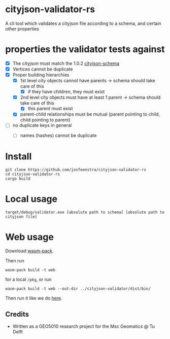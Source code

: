 # cityjson-validator-rs 

A cli tool which validates a cityjson file according to a schema, and certain other properties



# properties the validator tests against

- [X] The cityjson must match the 1.0.2 [cityjson-schema](https://www.cityjson.org/specs/overview/) 
- [X] Vertices cannot be duplicate 
- [X] Proper building hierarchies
   - [X] 1st level city objects cannot have parents -> schema should take care of this 
      - [X] if they have children, they must exist
   - [X] 2nd level city objects must have at least 1 parent -> schema should take care of this
      - [X] this parent must exist
   - [X] parent-child relationships must be mutual (parent pointing to child, child pointing to parent)
- [ ] no duplicate keys in general
   - [ ] names (hashes) cannot be duplicate



# Install 

```
git clone https://github.com/josfeenstra/cityjson-validator-rs
cd cityjson-validator-rs
cargo build
```


# Local usage 
```
target/debug/validator.exe [absolute path to schema] [absolute path to cityjson file] 
```

# Web usage

Download [wasm-pack](https://rustwasm.github.io/wasm-pack/installer/).

Then run

```
wasm-pack build -t web
```
for a local `/pkg`, or run 
```
wasm-pack build -t web --out-dir ../cityjson-validator/dist/bin/
```

Then run it like we do [here](https://github.com/josfeenstra/cityjson-validator).


Credits
-------

- Written as a GEO5010 research project for the Msc Geomatics @ Tu Delft 


